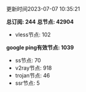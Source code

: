 更新时间2023-07-07 10:35:21

**总订阅: 244**
**总节点: 42904**
- vless节点: 102

**google ping有效节点: 1039**
- ss节点: 70
- v2ray节点: 918
- trojan节点: 46
- ssr节点: 5
